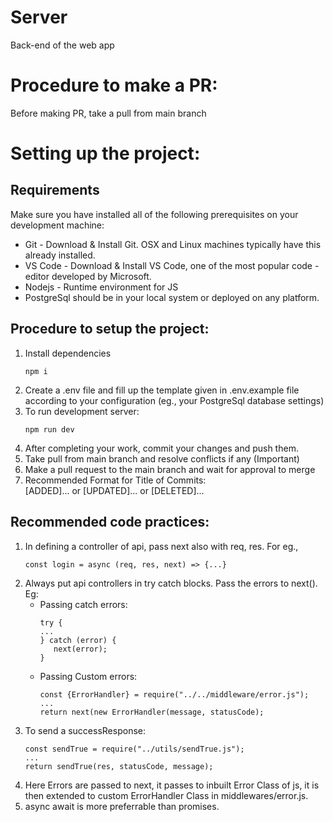 # Server
Back-end of the web app

# Procedure to make a PR:
Before making PR, take a pull from main branch

# Setting up the project:

## Requirements
Make sure you have installed all of the following prerequisites on your development machine:

* Git - Download & Install Git. OSX and Linux machines typically have this already installed.
* VS Code - Download & Install VS Code, one of the most popular code - editor developed by Microsoft.
* Nodejs - Runtime environment for JS
* PostgreSql should be in your local system or deployed on any platform.

## Procedure to setup the project:
1. Install dependencies    
   ```
   npm i
   ```
3. Create a .env file and fill up the template given in .env.example file according to your configuration (eg., your PostgreSql database settings)
4. To run development server:
   ```
   npm run dev
   ```
6. After completing your work, commit your changes and push them.
7. Take pull from main branch and resolve conflicts if any (Important)
8. Make a pull request to the main branch and wait for approval to merge
9. Recommended Format for Title of Commits:      
   [ADDED]... or [UPDATED]... or [DELETED]...

## Recommended code practices:
1. In defining a controller of api, pass next also with req, res. For eg.,      
   ```
   const login = async (req, res, next) => {...}
   ```
2. Always put api controllers in try catch blocks. Pass the errors to next(). Eg:
   * Passing catch errors:
     ```
     try {
     ...
     } catch (error) {
        next(error);
     }
     ```
   * Passing Custom errors:
     ```
     const {ErrorHandler} = require("../../middleware/error.js");
     ...
     return next(new ErrorHandler(message, statusCode);
     ```
3. To send a successResponse:
   ```
   const sendTrue = require("../utils/sendTrue.js");
   ...
   return sendTrue(res, statusCode, message);
   ```
5. Here Errors are passed to next, it passes to inbuilt Error Class of js, it is then extended to custom ErrorHandler Class in middlewares/error.js. 
6. async await is more preferrable than promises.
   




   
